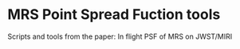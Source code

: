# MRS Point Spread Fuction tools

Scripts and tools from the paper: In flight PSF of MRS on JWST/MIRI
